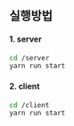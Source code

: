 ## 실행방법

#### 1. server

```bash
cd /server
yarn run start
```

#### 2. client

```bash
cd /client
yarn run start

```
